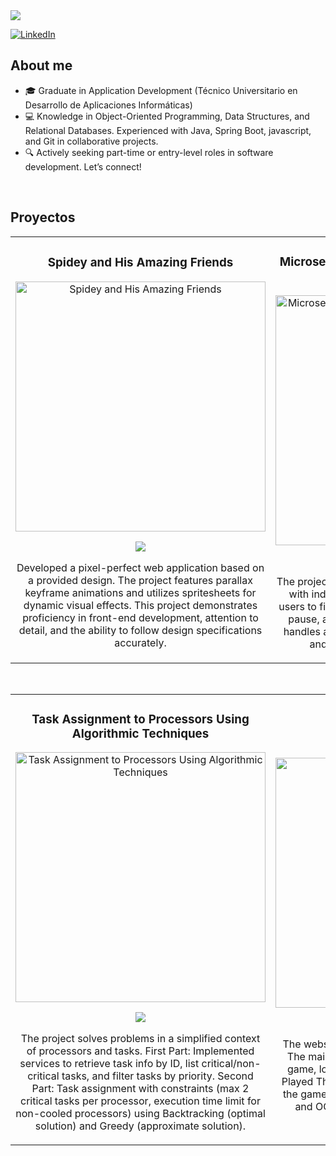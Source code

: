 <div>
</div>
<div">
<img  src="https://i.imgur.com/F6lH7T9.png">
</div>

[![LinkedIn](https://img.shields.io/badge/LinkedIn-Tomas%20Donati-blue?style=social&logo=Linkedin)](https://www.linkedin.com/in/tomas-donati-6368572a5/)


## About me

- 🎓 Graduate in Application Development (Técnico Universitario en Desarrollo de Aplicaciones Informáticas)  
- 💻 Knowledge in Object-Oriented Programming, Data Structures, and Relational Databases. Experienced with Java, Spring Boot, javascript, and Git in collaborative projects.  
- 🔍 Actively seeking part-time or entry-level roles in software development. Let’s connect!  
<br>

## Proyectos
<table>
<tr>
<td width="50%">
<h3 align="center">Spidey and His Amazing Friends</h3>
<div align="center">
<a href="https://mateomauro.github.io/Spidey/" target="_blank"><img src="https://i.imgur.com/4HQMAXm.png" width="400" objeti cover alt="Spidey and His Amazing Friends"></a>
<p>
<a href="https://github.com/mateomauro/Spidey" target="_blank">
<img src="https://img.shields.io/badge/CÓDIGO-ff9?style=for-the-badge&logo=github&logoColor=black">
</a>
</p>
<p>Developed a pixel-perfect web application based on a provided design. The project features parallax keyframe animations and utilizes spritesheets for dynamic visual effects. This project demonstrates proficiency in front-end development, attention to detail, and the ability to follow design specifications accurately.</p>
</div>
                                                                                      
</td>

<td width="50%">
<h3 align="center">Microservices System for Electric Scooter Rentals</h3>
<div align="center">
<a href="https://github.com/ArisGuimera/Curso-Kotlin-Multiplatform" target="_blank"><img src="https://i.imgur.com/BUi8Z0I.jpg" width="400" alt="Microservices System for Electric Scooter Rentals"></a>
<p>
<a href="https://github.com/mateomauro/microservicios_spring" target="_blank">
<img src="https://img.shields.io/badge/C%C3%93DIGO-cfaae0?style=for-the-badge&logo=github&logoColor=black">
</a>
</p>
<p>The project implements a microservices architecture with independent relational databases. It allows users to find nearby scooters and manage the start, pause, and end of their trips. Each microservice handles a part of the process, ensuring scalability and efficiency in managing the rentals.</p>
</div>
                                                                                      
</td>                                                           
</table>                                                                                 
</div>
<br>

<table>
<tr>
<td width="50%">
<h3 align="center">Task Assignment to Processors Using Algorithmic Techniques</h3>
<div align="center">
<a href="https://github.com/mateomauro/Task-Assignment-to-Processors-Using-Algorithmic-Techniques" target="_blank"><img src="https://i.imgur.com/2i20alx.png" width="400" alt="Task Assignment to Processors Using Algorithmic Techniques"></a>
<p>
<a href="https://github.com/mateomauro/Task-Assignment-to-Processors-Using-Algorithmic-Techniques" target="_blank">
<img src="https://img.shields.io/badge/CÓDIGO-ff9?style=for-the-badge&logo=github&logoColor=black">
</a>
</p>
<p>The project solves problems in a simplified context of processors and tasks. First Part: Implemented services to retrieve task info by ID, list critical/non-critical tasks, and filter tasks by priority. Second Part: Task assignment with constraints (max 2 critical tasks per processor, execution time limit for non-cooled processors) using Backtracking (optimal solution) and Greedy (approximate solution).</p>
</div>
                                                                                      
</td>       
<td width="50%">
               <br>
<h3 align="center">Video Game Web Page</h3>
<div align="center">                                       
<a href="https://mateomauro.github.io/Interfaces/TP2/home.html" target="_blank"><img src="https://i.imgur.com/3N4wMu4.png" width="400" alt="Video Game Web Page"></a>
<br>
<p>
<a href="https://github.com/mateomauro/Interfaces" target="_blank">
<img src="https://img.shields.io/badge/C%C3%93DIGO-80ffaa?style=for-the-badge&logo=github&logoColor=black">
</a>
</p>
</p>The website is responsive only on the home page. The main interactive feature is the Connect Four game, located in the center section under “Most Played This Week.” Navigate to this section to play the game, which showcases advanced JavaScript and OOP skills. Enjoy the modern design and animations throughout the site.</p>
</div>    

</table>                                                                                 
</div>
<br>
